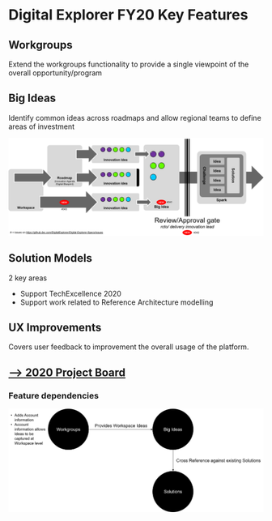 # Digital Explorer FY20 Key Features

## Workgroups
Extend the workgroups functionality to provide a single viewpoint of the overall opportunity/program

## Big Ideas
Identify common ideas across roadmaps and allow regional teams to define areas of investment

![image](images/BigIdea.png)

## Solution Models
2 key areas 
- Support TechExcellence 2020
- Support work related to Reference Architecture modelling

## UX Improvements
Covers user feedback to improvement the overall usage of the platform.

## [--> 2020 Project Board](https://github.dxc.com/DigitalExplorer/Digital-Explorer-Specs/projects/7)


### Feature dependencies

![image](images/Dependancies.png)